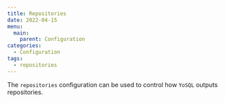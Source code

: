 ```yaml
---
title: Repositories
date: 2022-04-15
menu:
  main:
    parent: Configuration
categories:
  - Configuration
tags:
  - repositories
---
```


The `repositories` configuration can be used to control how `YoSQL` outputs repositories.
